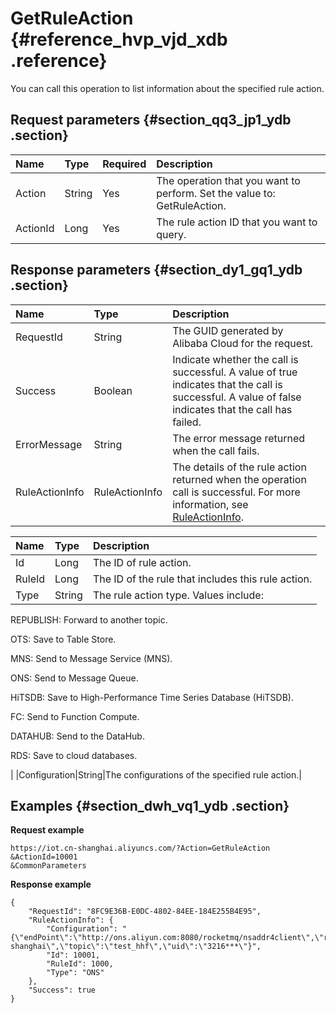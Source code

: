 # GetRuleAction {#reference_hvp_vjd_xdb .reference}

You can call this operation to list information about the specified rule action.

## Request parameters {#section_qq3_jp1_ydb .section}

|Name|Type|Required|Description|
|:---|:---|:-------|:----------|
|Action|String|Yes|The operation that you want to perform. Set the value to: GetRuleAction.|
|ActionId|Long|Yes|The rule action ID that you want to query.|

## Response parameters {#section_dy1_gq1_ydb .section}

|Name|Type|Description |
|:---|:---|:-----------|
|RequestId|String|The GUID generated by Alibaba Cloud for the request.|
|Success|Boolean|Indicate whether the call is successful. A value of true indicates that the call is successful. A value of false indicates that the call has failed.|
|ErrorMessage|String|The error message returned when the call fails.|
|RuleActionInfo|RuleActionInfo|The details of the rule action returned when the operation call is successful. For more information, see [RuleActionInfo](#table_nct_lq1_ydb).|

|Name|Type|Description |
|:---|:---|:-----------|
|Id|Long|The ID of rule action.|
|RuleId|Long|The ID of the rule that includes this rule action.|
|Type|String| The rule action type. Values include:

 REPUBLISH: Forward to another topic.

 OTS: Save to Table Store.

 MNS: Send to Message Service \(MNS\).

 ONS: Send to Message Queue.

 HiTSDB: Save to High-Performance Time Series Database \(HiTSDB\).

 FC: Send to Function Compute.

 DATAHUB: Send to the DataHub.

 RDS: Save to cloud databases.

 |
|Configuration|String|The configurations of the specified rule action.|

## Examples {#section_dwh_vq1_ydb .section}

**Request example**

```
https://iot.cn-shanghai.aliyuncs.com/?Action=GetRuleAction
&ActionId=10001
&CommonParameters
```

**Response example**

```
{
    "RequestId": "8FC9E36B-E0DC-4802-84EE-184E255B4E95",
    "RuleActionInfo": {
        "Configuration": "{\"endPoint\":\"http://ons.aliyun.com:8080/rocketmq/nsaddr4client\",\"regionName\":\"cn-shanghai\",\"topic\":\"test_hhf\",\"uid\":\"3216***\"}",
        "Id": 10001,
        "RuleId": 1000,
        "Type": "ONS"
    },
    "Success": true
}
```

